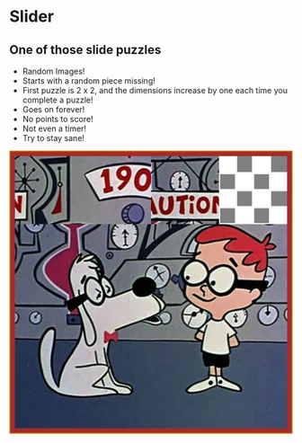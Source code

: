 # Slider

## One of those slide puzzles

-   Random Images!
-   Starts with a random piece missing!
-   First puzzle is 2 x 2, and the dimensions increase by one each time you complete a puzzle!
-   Goes on forever!
-   No points to score!
-   Not even a timer!
-   Try to stay sane!

![Slider](./img/slider.png)
